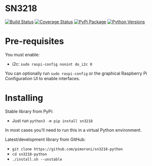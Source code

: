 # SN3218

[![Build Status](https://img.shields.io/github/actions/workflow/status/pimoroni/sn3218-python/test.yml?branch=main)](https://github.com/pimoroni/sn3218-python/actions/workflows/test.yml)
[![Coverage Status](https://coveralls.io/repos/github/pimoroni/sn3218-python/badge.svg?branch=main)](https://coveralls.io/github/pimoroni/sn3218-python?branch=main)
[![PyPi Package](https://img.shields.io/pypi/v/sn3218.svg)](https://pypi.python.org/pypi/sn3218)
[![Python Versions](https://img.shields.io/pypi/pyversions/sn3218.svg)](https://pypi.python.org/pypi/sn3218)

# Pre-requisites

You must enable:

* i2c: `sudo raspi-config nonint do_i2c 0`

You can optionally run `sudo raspi-config` or the graphical Raspberry Pi Configuration UI to enable interfaces.

# Installing

Stable library from PyPi:

* Just run `python3 -m pip install sn3218`

In most cases you'll need to run this in a virtual Python environment.

Latest/development library from GitHub:

* `git clone https://github.com/pimoroni/sn3218-python`
* `cd sn3218-python`
* `./install.sh --unstable`

